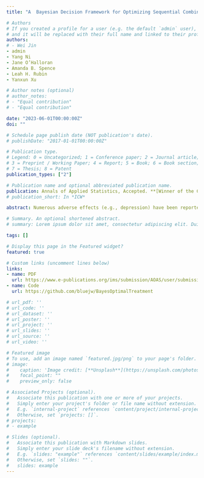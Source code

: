 ```yaml
---
title: "A  Bayesian Decision Framework for Optimizing Sequential Combination Antiretroviral Therapy in People with HIV"

# Authors
# If you created a profile for a user (e.g. the default `admin` user), write the username (folder name) here 
# and it will be replaced with their full name and linked to their profile.
authors:
# - Wei Jin
- admin
- Yang Ni
- Jane O’Halloran
- Amanda B. Spence
- Leah H. Rubin
- Yanxun Xu

# Author notes (optional)
# author_notes:
# - "Equal contribution"
# - "Equal contribution"

date: "2023-06-01T00:00:00Z"
doi: ""

# Schedule page publish date (NOT publication's date).
# publishDate: "2017-01-01T00:00:00Z"

# Publication type.
# Legend: 0 = Uncategorized; 1 = Conference paper; 2 = Journal article;
# 3 = Preprint / Working Paper; 4 = Report; 5 = Book; 6 = Book section;
# 7 = Thesis; 8 = Patent
publication_types: ["2"]

# Publication name and optional abbreviated publication name.
publication: Annals of Applied Statistics, Accepted. **[Winner of the Conference on Advances in Bayesian and Frequentist Statistics Poster Award]**
# publication_short: In *ICW*

abstract: Numerous adverse effects (e.g., depression) have been reported for combination antiretroviral therapy (cART) despite its remarkable success in viral suppression in people with HIV (PWH). To improve long-term health outcomes for PWH, there is an urgent need to design personalized optimal cART with the lowest risk of comorbidity in the emerging field of precision medicine for HIV. Large-scale HIV studies offer researchers unprecedented opportunities to optimize personalized cART in a data-driven manner. However, the large number of possible drug combinations for cART makes the estimation of cART effects a high-dimensional combinatorial problem, imposing challenges in both statistical inference and decision-making. We develop a two-step Bayesian decision framework for optimizing sequential cART assignments. In the first step, we propose a dynamic model for individuals' longitudinal observations using a multivariate Gaussian process. In the second step, we build a probabilistic generative model for cART assignments and design an uncertainty-penalized policy optimization using the uncertainty quantification from the first step. Applying the proposed method to a dataset from the Women's Interagency HIV Study, we demonstrate its clinical utility in assisting physicians to make effective treatment decisions, serving the purpose of both viral suppression and comorbidity risk reduction.

# Summary. An optional shortened abstract.
# summary: Lorem ipsum dolor sit amet, consectetur adipiscing elit. Duis posuere tellus ac convallis placerat. Proin tincidunt magna sed ex sollicitudin condimentum.

tags: []

# Display this page in the Featured widget?
featured: true

# Custom links (uncomment lines below)
links:
- name: PDF
  url: https://www.e-publications.org/ims/submission/AOAS/user/submissionFile/58071?confirm=ca654181
- name: Code
  url: https://github.com/bluejw/BayesOptimalTreatment

# url_pdf: ''
# url_code: ''
# url_dataset: ''
# url_poster: ''
# url_project: ''
# url_slides: ''
# url_source: ''
# url_video: ''

# Featured image
# To use, add an image named `featured.jpg/png` to your page's folder. 
# image:
#    caption: 'Image credit: [**Unsplash**](https://unsplash.com/photos/pLCdAaMFLTE)'
#    focal_point: ""
#    preview_only: false

# Associated Projects (optional).
#   Associate this publication with one or more of your projects.
#   Simply enter your project's folder or file name without extension.
#   E.g. `internal-project` references `content/project/internal-project/index.md`.
#   Otherwise, set `projects: []`.
# projects:
# - example

# Slides (optional).
#   Associate this publication with Markdown slides.
#   Simply enter your slide deck's filename without extension.
#   E.g. `slides: "example"` references `content/slides/example/index.md`.
#   Otherwise, set `slides: ""`.
#   slides: example
---
```

